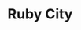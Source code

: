 ---
layout: place
title: Ruby City
permalink: /new-york/albany/ruby-city.html
stateAbbr: NY
stateName: New York
cityName: Albany
seo:
  type: restaurant
  links: http://www.rubyalbany.com/
place_id: ChIJd_6ZKE4K3okRK-68YleE0As
photos:
  - name: >-
      places/ChIJd_6ZKE4K3okRK-68YleE0As/photos/AeeoHcJfy_j2KzF5ZJE6uB2ie30h77P5xsh52TTGQLxrqdhVTJa0QFhZJ1hiVw4kdHnx1lvKYQBuUneG1bDlkVzTZbT-qtDbItBQgg-wlpZTuK1mZeHgH2RXQZSaLHIFisRjexPOQo4woInXHhABp_m_15rNYwuQ--YUlsxeqbhr5SUcpVCzt1tRMnAuApMhTYYPCcCgi3AHeG0zlnPoFHlDNCyIwzCZa1qQQOGqCLUHXUMpK4LispOuHW94izpbskIl-Ae9YYc-LRYhL9XVrpKmQIqe2seQqTUzJwvkM9xjtXNdSwMhu_qg5IHyxh0f3vERdfGhWjt4HWUtRN67bexdv6meVMZ2Th8Ig5sLg3aJX68ER4hnVnh5Lyf1crIw9lT52YjWJyBorE9NkS6zhmJkKqgVe1JxcTklzhZTYkG8JUiHXTx6
    widthPx: 3907
    heightPx: 2201
    authorAttributions:
      - displayName: Peter Ying
        uri: https://maps.google.com/maps/contrib/100489357138643571965
        photoUri: >-
          https://lh3.googleusercontent.com/a-/ALV-UjVBmPgzaZQaji5LbmaL7JtxivKoy4_uyB0J0d8iYHfKktRE1TAgmA=s100-p-k-no-mo
    flagContentUri: >-
      https://www.google.com/local/imagery/report/?cb_client=maps_api_places.places_api&image_key=!1e10!2sCIHM0ogKEICAgIDuvIT53gE&hl=en-US
    googleMapsUri: >-
      https://www.google.com/maps/place//data=!3m4!1e2!3m2!1sCIHM0ogKEICAgIDuvIT53gE!2e10!4m2!3m1!1s0x89de0a4e2899fe77:0xbd0845762bcee2b
  - name: >-
      places/ChIJd_6ZKE4K3okRK-68YleE0As/photos/AeeoHcLwJNHLJIMCTT6P5WDmLdLp26ppyovV43CXtjyr5HpXhhsHsGKAtqFHkzO2FzLO5cfRUuS8W65Xg8XJmXw6F6sETdEcxUf3LMCC3cDHWDcb6cHkcuv71G67AcHBvEujo-hu-aoSkWdUH_i2vbunkND8ppIpu-aw1JSpVU9Rqwc_DbiRYDj8DhOnwLFLQETAaVwMTRUTcKOLI28qeq8TdVCj6A9pijk-8iKedqTdsop5vltt68v8aIMURakehgtgtVQtChkW-jelugJPQ_jiD-wno8Ov8C011JzUat2JwDgsQQ
    widthPx: 960
    heightPx: 640
    authorAttributions:
      - displayName: Ruby City
        uri: https://maps.google.com/maps/contrib/101074907752533948221
        photoUri: >-
          https://lh3.googleusercontent.com/a-/ALV-UjXSboRb1B2NK22LY6G2OJag8d7-FBpownMakWKIEaMzodIeZ3Sx=s100-p-k-no-mo
    flagContentUri: >-
      https://www.google.com/local/imagery/report/?cb_client=maps_api_places.places_api&image_key=!1e10!2sAF1QipPNiOGwQtpEEo2-D65kVWbDPwk1c0tXlyaQDAu7&hl=en-US
    googleMapsUri: >-
      https://www.google.com/maps/place//data=!3m4!1e2!3m2!1sAF1QipPNiOGwQtpEEo2-D65kVWbDPwk1c0tXlyaQDAu7!2e10!4m2!3m1!1s0x89de0a4e2899fe77:0xbd0845762bcee2b
  - name: >-
      places/ChIJd_6ZKE4K3okRK-68YleE0As/photos/AeeoHcLWOt5TfknRRBy-bbXhZ0tb7VlHA6tHLm24FgSz_tpCafcwJYwbM5qObfoxnPKyzvdesLrZ6N18UYc5tl5A5AeN6Oa1bNeN03XtfrJhoGtx_033iZka0thzFP4vTcmLL-le3QV_OdWJmwdFB9rgRUqEF13MsXuaHNtQfU_P6Wt25srp-qAsWu73ySBfjwDz7lOQyjGGaFZGi4v0Fn1mKPY6wRqlux2UQE56ivhqEbTEceTydrJMD2sAOP1mVMRWkQmB5hnPuh3dLF0ZBf31hwmVi0vw3eR8nMXdvTwUz4695MLLzrPF5KDKyaEhOKiDkKV-XWqSXp44oy7zSsBRAyQs-DATABDxXqhGz_WUvHykgJ46vE_FzQOo7mNjItZi6DUw1wNR0OU-piQGbAbxCJ8JC1nMYCpF9ZaCrL7T8979BPZR
    widthPx: 4032
    heightPx: 3024
    authorAttributions:
      - displayName: Maria Barrera
        uri: https://maps.google.com/maps/contrib/103209445840389030647
        photoUri: >-
          https://lh3.googleusercontent.com/a/ACg8ocLiWCt5fu_uAs0XCjscpFYxSysyiE7MkziCJCbe6y6drlz0SA=s100-p-k-no-mo
    flagContentUri: >-
      https://www.google.com/local/imagery/report/?cb_client=maps_api_places.places_api&image_key=!1e10!2sCIHM0ogKEICAgICb6Z6N0QE&hl=en-US
    googleMapsUri: >-
      https://www.google.com/maps/place//data=!3m4!1e2!3m2!1sCIHM0ogKEICAgICb6Z6N0QE!2e10!4m2!3m1!1s0x89de0a4e2899fe77:0xbd0845762bcee2b
  - name: >-
      places/ChIJd_6ZKE4K3okRK-68YleE0As/photos/AeeoHcIMU9WEr1Md3pFzidLsruCrmhlyHsNxo18w-ZvFaYdfbpVT0bl6Bmt_9TOm2znMR5P4WU5uITYNNKOhVNzv8e80rl2tOcEs8pQoaXEWnDEC2W9MqHh2s3sWPS0teVFSi96nx-vzeLYD5xvTVUSq2owGTFSzk8wE6nfKfUlFOlIP0ykFxVH0W7lV71SRT_bkGdwtw3ZxdA4hxyANhM9m86C_M5sjueJrx94xGfvCAhfnJ5zf3BHa7QWW-T8tsF1RPtjgvKDUJyg0P5CcaT2rbSqP5xPD4HGtImSHxHmbWquUE6_C9tr9nRYkGmn3nxKpa7Ies3d-e2ZZp1owU-SwBgO3XiJFdQui_med1BI2YdXdKlhRNk8M9uv4m5te9MhDyJBkGpZSG8HsuudAgVISoZlxfLZQWIINOuomvMi7zMcPCvE
    widthPx: 3024
    heightPx: 4032
    authorAttributions:
      - displayName: K P
        uri: https://maps.google.com/maps/contrib/107076626368072804412
        photoUri: >-
          https://lh3.googleusercontent.com/a/ACg8ocI7WZbDMezD_sZ94xQ0QGxC_HAymLgY71BwTYOhwuKmVBRRxw=s100-p-k-no-mo
    flagContentUri: >-
      https://www.google.com/local/imagery/report/?cb_client=maps_api_places.places_api&image_key=!1e10!2sCIHM0ogKEICAgMDwoLLlmgE&hl=en-US
    googleMapsUri: >-
      https://www.google.com/maps/place//data=!3m4!1e2!3m2!1sCIHM0ogKEICAgMDwoLLlmgE!2e10!4m2!3m1!1s0x89de0a4e2899fe77:0xbd0845762bcee2b
  - name: >-
      places/ChIJd_6ZKE4K3okRK-68YleE0As/photos/AeeoHcLHuhQkSW6ejcNIBvnQi6mvlG45glgxaiyfqq6q38u4tjZ9Mr2Vj8enHe04gWHRiEC3npstte0n1B2g4lACI0tIIkR3CudzHpMtStiUGtWnsvh9JZ5UuUWAbbFBvbkLi1taUc7jap0_GiT2SKFcA9jrmGUxqFWxrcDtbULx0YawnhAVvcS21_r9_mmJu3BeZfjDKn4XowQAoA39RAXx2pe2jwPXbn3w2d4dPnfbaI614gZIM5ZEF8ShK76VLQNe3PVxmjILYu132RGGxAPN4cfrEv4HpqhRUu50BPN3UngyjKmvYRGdUHGg9mWeE9lroVTxAsVisealxEjYGOU_IQ7GERdPDVQtQ7ZCoC3zH_i1i7tyE7-Egc9iJwDC1g0jTB7wi4tYYWbKFGDZbZ27K4Fr0VrW0G8JV5ZoHU85SHtnIA
    widthPx: 1170
    heightPx: 878
    authorAttributions:
      - displayName: Betty Bodacious
        uri: https://maps.google.com/maps/contrib/103564456027866772194
        photoUri: >-
          https://lh3.googleusercontent.com/a-/ALV-UjXzjV8JYft-tYXGsLk7zTDXgoK42mU0cMY_h_hyg7NaRNGsXuAQ=s100-p-k-no-mo
    flagContentUri: >-
      https://www.google.com/local/imagery/report/?cb_client=maps_api_places.places_api&image_key=!1e10!2sCIHM0ogKEICAgIDT_auCSw&hl=en-US
    googleMapsUri: >-
      https://www.google.com/maps/place//data=!3m4!1e2!3m2!1sCIHM0ogKEICAgIDT_auCSw!2e10!4m2!3m1!1s0x89de0a4e2899fe77:0xbd0845762bcee2b
  - name: >-
      places/ChIJd_6ZKE4K3okRK-68YleE0As/photos/AeeoHcLn-1we2Tr8uQJ4ididWuyQhzt6fomKfhWLuP6LjIR7c22od66UVfzVheVLTVe9MpGuCFDLgN_9iNhKENJu5sK1lfpjvvEPqA21zvC8cJ4pBPC24Nb59AOFWP7t8T-Sezcp6Hj_kFcFhaOszXPv7r20opi7QcjH_WOOwlnzX0WsV2IrMNxhuKlXJ6cnElOX8myXHNd-6_CwQep5BNrX9oIONj5unZiZfsoQNaMjR-vbcvyyrgRJPDlJZ4WmCs64VIkiZ3ndT_hniYHVa2IpKwbmwQb8lex_xO7Jl4DU_DgANRbKCt0ip7Tlj3MDQe0iG3qyzH6C5jz5smDjZtLcYvSEOEf6Jbzciec7-s5kYgLaeW4P0ctnYL9XpC9IKSs6UbOr2ulXvUG36NymhQQ6KyJqEDt8FwKTI_FUc00q9_k
    widthPx: 3000
    heightPx: 4000
    authorAttributions:
      - displayName: James “PoloBear”
        uri: https://maps.google.com/maps/contrib/109323244345127097086
        photoUri: >-
          https://lh3.googleusercontent.com/a-/ALV-UjVPal25a_caBUezrVLcF2CpvcNCDe7BfYd9n_JpDfyTfS5OrLKL7A=s100-p-k-no-mo
    flagContentUri: >-
      https://www.google.com/local/imagery/report/?cb_client=maps_api_places.places_api&image_key=!1e10!2sCIHM0ogKEICAgIDTufbbRA&hl=en-US
    googleMapsUri: >-
      https://www.google.com/maps/place//data=!3m4!1e2!3m2!1sCIHM0ogKEICAgIDTufbbRA!2e10!4m2!3m1!1s0x89de0a4e2899fe77:0xbd0845762bcee2b
  - name: >-
      places/ChIJd_6ZKE4K3okRK-68YleE0As/photos/AeeoHcKfvxr3hAcIOxp9FAeYXzjoU_rw6afV8tJvm6goQUPbrDKaNOg3LSDGk6nONUXDP1NocQKa_AVto2_epXZmiLIXMoXUcP-Ii8FZGR0jY5nsvgHaDV7mv6NHrmmAYdIEc6n7tYqYzpQpV5QSOhaoVYY0FFZe7prO00UVN1AFY7ug_-78Scv3AjXr5CXE4pbdw2iRnzCCHVkRFVYtZ7ba6BalLsXnMLEZ7TQ5JdA_OczETaxIjUNvyOCrLQZL6mBN9rWgSEWqySNVI1FXVD8zY4iUhToWCbQ2MW6DEckywFsMwg
    widthPx: 2949
    heightPx: 2212
    authorAttributions:
      - displayName: Ruby City
        uri: https://maps.google.com/maps/contrib/101074907752533948221
        photoUri: >-
          https://lh3.googleusercontent.com/a-/ALV-UjXSboRb1B2NK22LY6G2OJag8d7-FBpownMakWKIEaMzodIeZ3Sx=s100-p-k-no-mo
    flagContentUri: >-
      https://www.google.com/local/imagery/report/?cb_client=maps_api_places.places_api&image_key=!1e10!2sAF1QipPB_4d6pfOJH8P1SFbkyhWBWUjT0Xl0EvXOVE72&hl=en-US
    googleMapsUri: >-
      https://www.google.com/maps/place//data=!3m4!1e2!3m2!1sAF1QipPB_4d6pfOJH8P1SFbkyhWBWUjT0Xl0EvXOVE72!2e10!4m2!3m1!1s0x89de0a4e2899fe77:0xbd0845762bcee2b
  - name: >-
      places/ChIJd_6ZKE4K3okRK-68YleE0As/photos/AeeoHcIeL46Z8czM-FGdpVojKGoqytwh6gjIbGwigEkGmZBTYfNU60VEApZxwb-eIa2ua-0Lljhgl7kkue22cUbXbqCOy79vTORY577-gvRrj8TNnCzyP57c2rRUoSp3LeBCQse8XS2vQLD4fkQXwcQ4otHsDiUSrdtm6ZQRTXAXwyEL0RpJY-mdhNwW6SUPNg7jWrUAD7fgdbfZpINXp9hpUstnCwaN4wrQz7EtjzUv2vtGEpygP3ZcuYESvKharB-JxNdWxjo5j2j0kCU6u6f_3qMUVM8lkp5wQvAhFT4XXN7Ukg
    widthPx: 849
    heightPx: 667
    authorAttributions:
      - displayName: Ruby City
        uri: https://maps.google.com/maps/contrib/101074907752533948221
        photoUri: >-
          https://lh3.googleusercontent.com/a-/ALV-UjXSboRb1B2NK22LY6G2OJag8d7-FBpownMakWKIEaMzodIeZ3Sx=s100-p-k-no-mo
    flagContentUri: >-
      https://www.google.com/local/imagery/report/?cb_client=maps_api_places.places_api&image_key=!1e10!2sAF1QipNnuqjMmo2kwlWSz7IObcLHf1dcbWqG82udTQg0&hl=en-US
    googleMapsUri: >-
      https://www.google.com/maps/place//data=!3m4!1e2!3m2!1sAF1QipNnuqjMmo2kwlWSz7IObcLHf1dcbWqG82udTQg0!2e10!4m2!3m1!1s0x89de0a4e2899fe77:0xbd0845762bcee2b
  - name: >-
      places/ChIJd_6ZKE4K3okRK-68YleE0As/photos/AeeoHcJb41rAxorMa7b-klOhqV8VjmLgHjyrf4KsqbhaSepWcOrY54orQeA-N1360vko5O_5eanos35Pk28Q5GK1X4Z0CAOLJMf0GpOBWoUKvZ6IIiQGSo5BTKzEkwUrRMzKX_AwgYJgwIWTzLZ2JBHuolVOqz83nuOgk440ZPh3IzKm2Xc-HV_B64CR3cdZVQRwvLEMJxguQva2Rhr5kWLU_icNGpj_zzjLmwUdyhAKKHNXjqblRw6Jir5iUI4g7s-vP3U6qLNRLiYeN-5QRQdeoLXg_YqaeYbFPH1Nj121q81UtwnV98JCuC9RqD35ODj4IC6G7MM_jpjlFPAx9-juqgC8TBc8w2bJjopBhQjESOB-qV0FLvCyArcNYf1_-5UIjGSAt0u4jdJQ55n9gNYtNgBFswOrSL22KqluFuaTgEPv2bB6
    widthPx: 4656
    heightPx: 3492
    authorAttributions:
      - displayName: Farin Chowdhury
        uri: https://maps.google.com/maps/contrib/118191283271365432408
        photoUri: >-
          https://lh3.googleusercontent.com/a-/ALV-UjWog5WmaJBDFjKc41AYiFX2YtzYeV2uBTDaM_zo1w4NuwdIWNc=s100-p-k-no-mo
    flagContentUri: >-
      https://www.google.com/local/imagery/report/?cb_client=maps_api_places.places_api&image_key=!1e10!2sCIHM0ogKEICAgICkysr35AE&hl=en-US
    googleMapsUri: >-
      https://www.google.com/maps/place//data=!3m4!1e2!3m2!1sCIHM0ogKEICAgICkysr35AE!2e10!4m2!3m1!1s0x89de0a4e2899fe77:0xbd0845762bcee2b
  - name: >-
      places/ChIJd_6ZKE4K3okRK-68YleE0As/photos/AeeoHcLcN7QduV1e1RtlNnQgPURPAx0UBAm_clZFqRbyet0bwSJ51PfgZZhaXXM3ltMzxl_fwuikm1avfkcZ1qeuKWQqTllInYHJz0wA1-OMuvD5oiWRiGbKlnR6ZOJuj8WDj44QfdFm6IxVHzDuhHHNgPqKHJJtXeew0BDWnBULkKuOhuHZUlNNlGzbxNkMmavQKMyygE4TJTphT62PekDDFzv3dNYT2vpQnFPF_xabbz9I7lqQkpNH47EzUPjENQ0gi6fWeOteWvekVHNVng5uHIlvOaRm49mymk-_QSIlpwpOpBG4S17XJJW884Nm56Y746-ZFOSg_3ohURWmo4EdIbnsV4Nc_0Uq2dWYi0sxWxLOhhqCxBbGjT5Jv3VsiMJOJShEOP9Pq8i2WfasZcIwSNN-yTM2WagIis75DGOB86K91g
    widthPx: 4080
    heightPx: 3072
    authorAttributions:
      - displayName: The Widening Gyre
        uri: https://maps.google.com/maps/contrib/117447506698529740257
        photoUri: >-
          https://lh3.googleusercontent.com/a-/ALV-UjVdRg7UHly2MiP-iaxB21HNi4sg1f6A7k_Hg0Rs4SSdubLY9sZn4g=s100-p-k-no-mo
    flagContentUri: >-
      https://www.google.com/local/imagery/report/?cb_client=maps_api_places.places_api&image_key=!1e10!2sCIHM0ogKEICAgID5sYDsIQ&hl=en-US
    googleMapsUri: >-
      https://www.google.com/maps/place//data=!3m4!1e2!3m2!1sCIHM0ogKEICAgID5sYDsIQ!2e10!4m2!3m1!1s0x89de0a4e2899fe77:0xbd0845762bcee2b
address: 875 Madison Ave, Albany, NY 12208, USA
street: 875 Madison Ave
city: Albany
state: NY
zip: '12208'
country: USA
neighborhood: Pine Hills
latitude: '42.661518'
longitude: '-73.782942'
accessibility_options:
  wheelchairAccessibleParking: true
  wheelchairAccessibleEntrance: true
  wheelchairAccessibleSeating: true
business_status: OPERATIONAL
name: Ruby City
google_maps_links:
  directionsUri: >-
    https://www.google.com/maps/dir//''/data=!4m7!4m6!1m1!4e2!1m2!1m1!1s0x89de0a4e2899fe77:0xbd0845762bcee2b!3e0
  placeUri: https://maps.google.com/?cid=851325840426593835
  writeAReviewUri: >-
    https://www.google.com/maps/place//data=!4m3!3m2!1s0x89de0a4e2899fe77:0xbd0845762bcee2b!12e1
  reviewsUri: >-
    https://www.google.com/maps/place//data=!4m4!3m3!1s0x89de0a4e2899fe77:0xbd0845762bcee2b!9m1!1b1
  photosUri: >-
    https://www.google.com/maps/place//data=!4m3!3m2!1s0x89de0a4e2899fe77:0xbd0845762bcee2b!10e5
primary_type: Japanese Restaurant
opening_hours:
  regular: null
  current: null
secondary_opening_hours:
  regular:
    weekdayDescriptions: null
    type: null
  current:
    weekdayDescriptions: null
    type: null
phone: (518) 438-0289
price_level: PRICE_LEVEL_MODERATE
price_range: $20 &ndash; $30
rating: '4.4'
rating_count: 0
website: http://www.rubyalbany.com/
description: >-
  Explore Ruby City in Albany, NY$$$Ruby City in Albany, NY, stands out as a
  casual Japanese restaurant offering an array of fresh sushi options that
  appeal to anyone seeking authentic flavors in a welcoming setting. This spot
  features all-you-can-eat sushi rolls alongside other Pan-Asian dishes and
  refreshing bubble tea, making it a go-to choice for those exploring Japanese
  cuisine nearby. With its moderate pricing and accessible features like
  wheelchair-friendly entrances and seating, it provides a comfortable
  experience for all visitors. The restaurant's focus on quality ingredients and
  a relaxed vibe ensures a satisfying meal, whether you're in the mood for a
  quick lunch or an evening out. Its convenient location in the Pine Hills
  neighborhood adds to the appeal for anyone searching for top-rated sushi
  restaurants in the area.
generative_summary: >-
  Explore Ruby City in Albany, NY$$$Ruby City in Albany, NY, stands out as a
  casual Japanese restaurant offering an array of fresh sushi options that
  appeal to anyone seeking authentic flavors in a welcoming setting. This spot
  features all-you-can-eat sushi rolls alongside other Pan-Asian dishes and
  refreshing bubble tea, making it a go-to choice for those exploring Japanese
  cuisine nearby. With its moderate pricing and accessible features like
  wheelchair-friendly entrances and seating, it provides a comfortable
  experience for all visitors. The restaurant's focus on quality ingredients and
  a relaxed vibe ensures a satisfying meal, whether you're in the mood for a
  quick lunch or an evening out. Its convenient location in the Pine Hills
  neighborhood adds to the appeal for anyone searching for top-rated sushi
  restaurants in the area.
generative_disclosure: Summarized by AI using the Grok-3-Mini model.
reviews:
  - name: >-
      places/ChIJd_6ZKE4K3okRK-68YleE0As/reviews/ChZDSUhNMG9nS0VJQ0FnSUNsMXYzR093EAE
    relativePublishTimeDescription: 3 weeks ago
    rating: 5
    text:
      text: >-
        Everything is very good. Fresh sashimi, good price come everyone. You
        can’t find anywhere better than this place entire NY with this price and
        this high quality foods for Japanese foods. There are some parking
        spaces behind the restaurant and you can also park on the side of the
        road. It is All you can eat but they make it fresh order by order and
        serve you at the table.
      languageCode: en
    originalText:
      text: >-
        Everything is very good. Fresh sashimi, good price come everyone. You
        can’t find anywhere better than this place entire NY with this price and
        this high quality foods for Japanese foods. There are some parking
        spaces behind the restaurant and you can also park on the side of the
        road. It is All you can eat but they make it fresh order by order and
        serve you at the table.
      languageCode: en
    authorAttribution:
      displayName: K P
      uri: https://www.google.com/maps/contrib/107076626368072804412/reviews
      photoUri: >-
        https://lh3.googleusercontent.com/a/ACg8ocI7WZbDMezD_sZ94xQ0QGxC_HAymLgY71BwTYOhwuKmVBRRxw=s128-c0x00000000-cc-rp-mo
    publishTime: '2025-03-22T15:39:20.035735Z'
    flagContentUri: >-
      https://www.google.com/local/review/rap/report?postId=ChZDSUhNMG9nS0VJQ0FnSUNsMXYzR093EAE&d=17924085&t=1
    googleMapsUri: >-
      https://www.google.com/maps/reviews/data=!4m6!14m5!1m4!2m3!1sChZDSUhNMG9nS0VJQ0FnSUNsMXYzR093EAE!2m1!1s0x89de0a4e2899fe77:0xbd0845762bcee2b
  - name: >-
      places/ChIJd_6ZKE4K3okRK-68YleE0As/reviews/ChZDSUhNMG9nS0VJQ0FnTUR3LWZxN01REAE
    relativePublishTimeDescription: 2 weeks ago
    rating: 5
    text:
      text: >-
        This sushi spot truly impressed me. The variety of sushi is incredible,
        with options for every taste. The prices are very reasonable, making it
        a great option to enjoy delicious sushi without breaking the bank. The
        atmosphere is cozy and welcoming, perfect for a quiet dinner or a fun
        night out with friends. What stood out the most was the service. The
        owner made sure everything was perfect, checking in with us throughout
        the meal. She was so kind and attentive, making the whole experience
        even more enjoyable.

        I will definitely be coming back.
      languageCode: en
    originalText:
      text: >-
        This sushi spot truly impressed me. The variety of sushi is incredible,
        with options for every taste. The prices are very reasonable, making it
        a great option to enjoy delicious sushi without breaking the bank. The
        atmosphere is cozy and welcoming, perfect for a quiet dinner or a fun
        night out with friends. What stood out the most was the service. The
        owner made sure everything was perfect, checking in with us throughout
        the meal. She was so kind and attentive, making the whole experience
        even more enjoyable.

        I will definitely be coming back.
      languageCode: en
    authorAttribution:
      displayName: Anna Arriaga Mainar
      uri: https://www.google.com/maps/contrib/116953689969259895580/reviews
      photoUri: >-
        https://lh3.googleusercontent.com/a-/ALV-UjVkpRcgZzNWKvYdifFPAa6EiR6cyM3jsl6sbVpXb2FxIrckBfIo=s128-c0x00000000-cc-rp-mo
    publishTime: '2025-03-27T01:12:10.397046Z'
    flagContentUri: >-
      https://www.google.com/local/review/rap/report?postId=ChZDSUhNMG9nS0VJQ0FnTUR3LWZxN01REAE&d=17924085&t=1
    googleMapsUri: >-
      https://www.google.com/maps/reviews/data=!4m6!14m5!1m4!2m3!1sChZDSUhNMG9nS0VJQ0FnTUR3LWZxN01REAE!2m1!1s0x89de0a4e2899fe77:0xbd0845762bcee2b
  - name: >-
      places/ChIJd_6ZKE4K3okRK-68YleE0As/reviews/ChdDSUhNMG9nS0VJQ0FnSUQ3d1A2TWlBRRAB
    relativePublishTimeDescription: 7 months ago
    rating: 5
    text:
      text: >-
        Ruby City is an absolute gem for sushi enthusiasts! The all-you-can-eat
        menu offers an incredible variety of fresh, flavorful sushi that keeps
        you coming back for more. The quality of the fish is top-notch, and
        every roll is beautifully crafted with just the right balance of
        flavors.


        The service is exceptional—attentive and friendly, ensuring that your
        dining experience is enjoyable from start to finish. The ambiance is
        cozy yet modern, making it a great spot for both casual outings and
        special occasions.


        Whether you’re a sushi aficionado or just looking to indulge, Ruby City
        delivers an unforgettable experience that will leave you craving more.
        Highly recommended!


        Feel free to adjust any details to better fit your experience!
      languageCode: en
    originalText:
      text: >-
        Ruby City is an absolute gem for sushi enthusiasts! The all-you-can-eat
        menu offers an incredible variety of fresh, flavorful sushi that keeps
        you coming back for more. The quality of the fish is top-notch, and
        every roll is beautifully crafted with just the right balance of
        flavors.


        The service is exceptional—attentive and friendly, ensuring that your
        dining experience is enjoyable from start to finish. The ambiance is
        cozy yet modern, making it a great spot for both casual outings and
        special occasions.


        Whether you’re a sushi aficionado or just looking to indulge, Ruby City
        delivers an unforgettable experience that will leave you craving more.
        Highly recommended!


        Feel free to adjust any details to better fit your experience!
      languageCode: en
    authorAttribution:
      displayName: Hunter
      uri: https://www.google.com/maps/contrib/100659315607189276977/reviews
      photoUri: >-
        https://lh3.googleusercontent.com/a/ACg8ocIYNBHcUXzSMaQ4KQBSp_oime5JrWUUdsTbs1-_kdMVpCb4LA=s128-c0x00000000-cc-rp-mo-ba4
    publishTime: '2024-08-20T01:04:23.036007Z'
    flagContentUri: >-
      https://www.google.com/local/review/rap/report?postId=ChdDSUhNMG9nS0VJQ0FnSUQ3d1A2TWlBRRAB&d=17924085&t=1
    googleMapsUri: >-
      https://www.google.com/maps/reviews/data=!4m6!14m5!1m4!2m3!1sChdDSUhNMG9nS0VJQ0FnSUQ3d1A2TWlBRRAB!2m1!1s0x89de0a4e2899fe77:0xbd0845762bcee2b
  - name: >-
      places/ChIJd_6ZKE4K3okRK-68YleE0As/reviews/ChZDSUhNMG9nS0VJQ0FnSUNkNTRmV1Z3EAE
    relativePublishTimeDescription: a year ago
    rating: 5
    text:
      text: >-
        My boyfriend and I came for dinner and had an fantastic experience. The
        food was delicious and the staff were extremely warm and welcoming. They
        make all of their sauces and soup broths from scratch, the fish was very
        fresh, and the presentation was beautiful. I would highly recommend this
        restaurant!
      languageCode: en
    originalText:
      text: >-
        My boyfriend and I came for dinner and had an fantastic experience. The
        food was delicious and the staff were extremely warm and welcoming. They
        make all of their sauces and soup broths from scratch, the fish was very
        fresh, and the presentation was beautiful. I would highly recommend this
        restaurant!
      languageCode: en
    authorAttribution:
      displayName: K V.
      uri: https://www.google.com/maps/contrib/107422522230085802589/reviews
      photoUri: >-
        https://lh3.googleusercontent.com/a-/ALV-UjWkQoMzpKPIvoyQDd2daHKCm3rp__sSbmr116SkaqBEhJkwFw_8=s128-c0x00000000-cc-rp-mo-ba3
    publishTime: '2024-02-19T03:05:59.802789Z'
    flagContentUri: >-
      https://www.google.com/local/review/rap/report?postId=ChZDSUhNMG9nS0VJQ0FnSUNkNTRmV1Z3EAE&d=17924085&t=1
    googleMapsUri: >-
      https://www.google.com/maps/reviews/data=!4m6!14m5!1m4!2m3!1sChZDSUhNMG9nS0VJQ0FnSUNkNTRmV1Z3EAE!2m1!1s0x89de0a4e2899fe77:0xbd0845762bcee2b
  - name: >-
      places/ChIJd_6ZKE4K3okRK-68YleE0As/reviews/ChdDSUhNMG9nS0VJQ0FnSURUX2F1Qzh3RRAB
    relativePublishTimeDescription: 10 months ago
    rating: 5
    text:
      text: >-
        We were struggling to find a late night restaurant that’s kid friendly
        and Google pulled up Ruby City. We hit the gas and ran straight there in
        hopes we’d make it in time for dinner. Not only did we have such an
        incredible meal, but we were entertained and fell in LOVE with Yuki! The
        food won us over instantly, and we’ll be back just to hang out and laugh
        with her again! Usually when you’re the last table in the door so close
        to closing time, you feel like a burden. But the entire staff made us
        feel so welcome and assured us we could take our time and enjoy
        ourselves. The food came out so fast and we basically inhaled it, it was
        that good! If I could have made more room in my stomach to keep eating I
        absolutely would have tried. We plan on coming back early next time to
        enjoy the all you can eat options. Thank you so much for such amazing
        food and even better company!
      languageCode: en
    originalText:
      text: >-
        We were struggling to find a late night restaurant that’s kid friendly
        and Google pulled up Ruby City. We hit the gas and ran straight there in
        hopes we’d make it in time for dinner. Not only did we have such an
        incredible meal, but we were entertained and fell in LOVE with Yuki! The
        food won us over instantly, and we’ll be back just to hang out and laugh
        with her again! Usually when you’re the last table in the door so close
        to closing time, you feel like a burden. But the entire staff made us
        feel so welcome and assured us we could take our time and enjoy
        ourselves. The food came out so fast and we basically inhaled it, it was
        that good! If I could have made more room in my stomach to keep eating I
        absolutely would have tried. We plan on coming back early next time to
        enjoy the all you can eat options. Thank you so much for such amazing
        food and even better company!
      languageCode: en
    authorAttribution:
      displayName: Betty Bodacious
      uri: https://www.google.com/maps/contrib/103564456027866772194/reviews
      photoUri: >-
        https://lh3.googleusercontent.com/a-/ALV-UjXzjV8JYft-tYXGsLk7zTDXgoK42mU0cMY_h_hyg7NaRNGsXuAQ=s128-c0x00000000-cc-rp-mo-ba2
    publishTime: '2024-05-27T02:45:31.962241Z'
    flagContentUri: >-
      https://www.google.com/local/review/rap/report?postId=ChdDSUhNMG9nS0VJQ0FnSURUX2F1Qzh3RRAB&d=17924085&t=1
    googleMapsUri: >-
      https://www.google.com/maps/reviews/data=!4m6!14m5!1m4!2m3!1sChdDSUhNMG9nS0VJQ0FnSURUX2F1Qzh3RRAB!2m1!1s0x89de0a4e2899fe77:0xbd0845762bcee2b
review_summary: >-
  Insights from Recent Feedback$$$Visitors often highlight the exceptional
  freshness and variety of sushi at this spot, praising how it delivers great
  value without skimping on quality. Many enjoy the cozy atmosphere that's
  perfect for casual get-togethers, with service that's attentive and makes
  everyone feel right at home. Folks appreciate the all-you-can-eat options that
  keep things exciting and satisfying, especially for groups looking to indulge
  in flavorful rolls and sides. Overall, the feedback points to a reliably
  positive experience that's worth repeating, blending affordability with
  delicious tastes that leave diners eager to return. If you're on the hunt for
  reliable sushi places nearby, this one consistently hits the mark with its
  solid offerings and friendly vibe.
review_disclosure: Summarized by AI using the Grok-3-Mini model.
parking_options:
  freeParkingLot: true
  freeStreetParking: true
  paidStreetParking: true
  valetParking: false
  paidGarageParking: true
payment_options:
  acceptsCreditCards: true
  acceptsDebitCards: true
  acceptsCashOnly: false
  acceptsNfc: true
allow_dogs: null
curbside_pickup: false
delivery: true
dine_in: true
good_for_children: true
good_for_groups: true
good_for_sports: false
live_music: false
menu_for_children: false
outdoor_seating: false
reservable: true
restroom: true
serves_beer: false
serves_breakfast: false
serves_brunch: false
serves_cocktails: false
serves_coffee: true
serves_dinner: true
serves_dessert: true
serves_lunch: null
serves_vegetarian_food: true
serves_wine: false
takeout: true
update_category: pro
places_description: >-
  Casual eatery serving Pan-Asian eats including sushi & lunchtime bentos, plus
  sake & bubble tea.

---